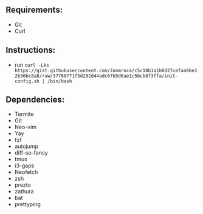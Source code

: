## Requirements:
  - Git
  - Curl

## Instructions:
 - run `curl -Lks https://gist.githubusercontent.com/Janmroca/c5c18b1a1b8d27cefaa9be32b36bc8a8/raw/37760771f5d282d44adc67b5d6ae1c5bcb8f3ffa/init-config.sh | /bin/bash`
 
 ## Dependencies:
  - Termite
  - Git
  - Neo-vim
  - Yay
  - fzf
  - autojump
  - diff-so-fancy
  - tmux
  - i3-gaps
  - Neofetch
  - zsh
  - prezto
  - zathura
  - bat
  - prettyping
